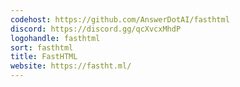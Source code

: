 ```yaml
---
codehost: https://github.com/AnswerDotAI/fasthtml
discord: https://discord.gg/qcXvcxMhdP
logohandle: fasthtml
sort: fasthtml
title: FastHTML
website: https://fastht.ml/
---
```

